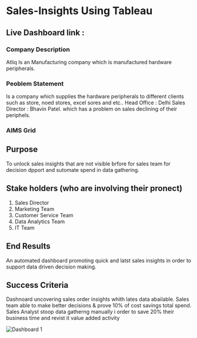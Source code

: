 # Sales-Insights Using Tableau 

## Live Dashboard link :

### Company Description 
  Atliq Is an Manufacturing company which is manufactured hardware peripherals.

### Peoblem Statement
Is a company which supplies the hardware peripherals to different clients such as store, noed stores, excel sores and etc..
Head Office : Delhi
Sales Director : Bhavin Patel.
which has a problem on sales declining of their periphels.

### AIMS Grid
 ## Purpose 
 To unlock sales insights that are not visible brfore for sales team for decision dpport and sutomate spend in data gathering.

 ## Stake holders (who are involving their pronect)
   1. Sales Director
   2. Marketing Team
   3. Customer Service Team
   4. Data Analytics Team
   5. IT Team

## End Results
An automated dashboard promoting  quick and latst sales insights in order to support data driven decision making.

## Success Criteria
  Dashnoard uncovering sales order insights whith lates data abailable.
  Sales team able to make better decisions & prove 10% of cost savings total spend.
  Sales Analyst stoop data gatherng manually i order to save 20% their business time and revist it value added activity

 ![Dashboard 1](https://github.com/mnishanth23/Sales-Insights-/assets/148675375/f770a171-95b0-4a40-9691-c5e39a854e28)
 
